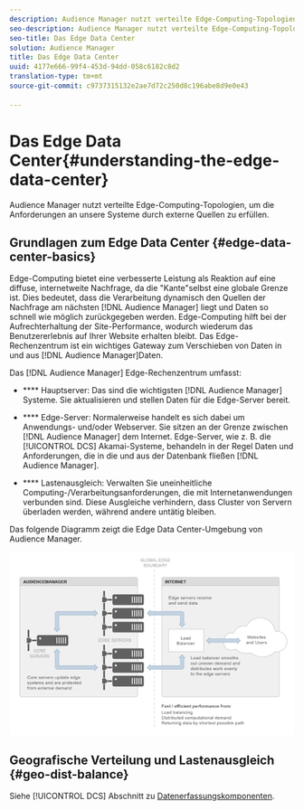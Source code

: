 ```yaml
---
description: Audience Manager nutzt verteilte Edge-Computing-Topologien, um die Anforderungen an unsere Systeme durch externe Quellen zu erfüllen.
seo-description: Audience Manager nutzt verteilte Edge-Computing-Topologien, um die Anforderungen an unsere Systeme durch externe Quellen zu erfüllen.
seo-title: Das Edge Data Center
solution: Audience Manager
title: Das Edge Data Center
uuid: 4177e666-99f4-453d-94dd-058c6182c8d2
translation-type: tm+mt
source-git-commit: c9737315132e2ae7d72c250d8c196abe8d9e0e43

---
```



# Das Edge Data Center{#understanding-the-edge-data-center}

Audience Manager nutzt verteilte Edge-Computing-Topologien, um die Anforderungen an unsere Systeme durch externe Quellen zu erfüllen.

## Grundlagen zum Edge Data Center {#edge-data-center-basics}

<!-- 

c_compedge.xml

 -->

Edge-Computing bietet eine verbesserte Leistung als Reaktion auf eine diffuse, internetweite Nachfrage, da die "Kante"selbst eine globale Grenze ist. Dies bedeutet, dass die Verarbeitung dynamisch den Quellen der Nachfrage am nächsten [!DNL Audience Manager] liegt und Daten so schnell wie möglich zurückgegeben werden. Edge-Computing hilft bei der Aufrechterhaltung der Site-Performance, wodurch wiederum das Benutzererlebnis auf Ihrer Website erhalten bleibt. Das Edge-Rechenzentrum ist ein wichtiges Gateway zum Verschieben von Daten in und aus [!DNL Audience Manager]Daten.

Das [!DNL Audience Manager] Edge-Rechenzentrum umfasst:

* **** Hauptserver: Das sind die wichtigsten [!DNL Audience Manager] Systeme. Sie aktualisieren und stellen Daten für die Edge-Server bereit.

* **** Edge-Server: Normalerweise handelt es sich dabei um Anwendungs- und/oder Webserver. Sie sitzen an der Grenze zwischen [!DNL Audience Manager] dem Internet. Edge-Server, wie z. B. die [!UICONTROL DCS] Akamai-Systeme, behandeln in der Regel Daten und Anforderungen, die in die und aus der Datenbank fließen [!DNL Audience Manager].

* **** Lastenausgleich: Verwalten Sie uneinheitliche Computing-/Verarbeitungsanforderungen, die mit Internetanwendungen verbunden sind. Diese Ausgleiche verhindern, dass Cluster von Servern überladen werden, während andere untätig bleiben.

Das folgende Diagramm zeigt die Edge Data Center-Umgebung von Audience Manager.

![](assets/edge_data_center.png)

## Geografische Verteilung und Lastenausgleich {#geo-dist-balance}

Siehe [!UICONTROL DCS] Abschnitt zu [Datenerfassungskomponenten](../../reference/system-components/components-data-collection.md).
